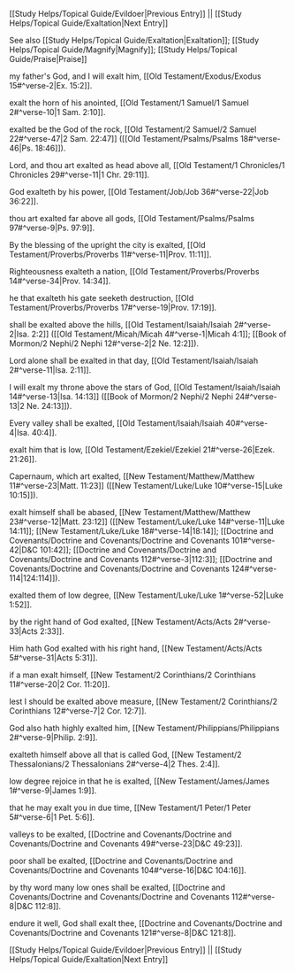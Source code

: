 [[Study Helps/Topical Guide/Evildoer|Previous Entry]]  ||  [[Study Helps/Topical Guide/Exaltation|Next Entry]]

 See also [[Study Helps/Topical Guide/Exaltation|Exaltation]]; [[Study Helps/Topical Guide/Magnify|Magnify]]; [[Study Helps/Topical Guide/Praise|Praise]]

 my father's God, and I will exalt him, [[Old Testament/Exodus/Exodus 15#^verse-2|Ex. 15:2]].

 exalt the horn of his anointed, [[Old Testament/1 Samuel/1 Samuel 2#^verse-10|1 Sam. 2:10]].

 exalted be the God of the rock, [[Old Testament/2 Samuel/2 Samuel 22#^verse-47|2 Sam. 22:47]] ([[Old Testament/Psalms/Psalms 18#^verse-46|Ps. 18:46]]).

 Lord, and thou art exalted as head above all, [[Old Testament/1 Chronicles/1 Chronicles 29#^verse-11|1 Chr. 29:11]].

 God exalteth by his power, [[Old Testament/Job/Job 36#^verse-22|Job 36:22]].

 thou art exalted far above all gods, [[Old Testament/Psalms/Psalms 97#^verse-9|Ps. 97:9]].

 By the blessing of the upright the city is exalted, [[Old Testament/Proverbs/Proverbs 11#^verse-11|Prov. 11:11]].

 Righteousness exalteth a nation, [[Old Testament/Proverbs/Proverbs 14#^verse-34|Prov. 14:34]].

 he that exalteth his gate seeketh destruction, [[Old Testament/Proverbs/Proverbs 17#^verse-19|Prov. 17:19]].

 shall be exalted above the hills, [[Old Testament/Isaiah/Isaiah 2#^verse-2|Isa. 2:2]] ([[Old Testament/Micah/Micah 4#^verse-1|Micah 4:1]]; [[Book of Mormon/2 Nephi/2 Nephi 12#^verse-2|2 Ne. 12:2]]).

 Lord alone shall be exalted in that day, [[Old Testament/Isaiah/Isaiah 2#^verse-11|Isa. 2:11]].

 I will exalt my throne above the stars of God, [[Old Testament/Isaiah/Isaiah 14#^verse-13|Isa. 14:13]] ([[Book of Mormon/2 Nephi/2 Nephi 24#^verse-13|2 Ne. 24:13]]).

 Every valley shall be exalted, [[Old Testament/Isaiah/Isaiah 40#^verse-4|Isa. 40:4]].

 exalt him that is low, [[Old Testament/Ezekiel/Ezekiel 21#^verse-26|Ezek. 21:26]].

 Capernaum, which art exalted, [[New Testament/Matthew/Matthew 11#^verse-23|Matt. 11:23]] ([[New Testament/Luke/Luke 10#^verse-15|Luke 10:15]]).

 exalt himself shall be abased, [[New Testament/Matthew/Matthew 23#^verse-12|Matt. 23:12]] ([[New Testament/Luke/Luke 14#^verse-11|Luke 14:11]]; [[New Testament/Luke/Luke 18#^verse-14|18:14]]; [[Doctrine and Covenants/Doctrine and Covenants/Doctrine and Covenants 101#^verse-42|D&C 101:42]]; [[Doctrine and Covenants/Doctrine and Covenants/Doctrine and Covenants 112#^verse-3|112:3]]; [[Doctrine and Covenants/Doctrine and Covenants/Doctrine and Covenants 124#^verse-114|124:114]]).

 exalted them of low degree, [[New Testament/Luke/Luke 1#^verse-52|Luke 1:52]].

 by the right hand of God exalted, [[New Testament/Acts/Acts 2#^verse-33|Acts 2:33]].

 Him hath God exalted with his right hand, [[New Testament/Acts/Acts 5#^verse-31|Acts 5:31]].

 if a man exalt himself, [[New Testament/2 Corinthians/2 Corinthians 11#^verse-20|2 Cor. 11:20]].

 lest I should be exalted above measure, [[New Testament/2 Corinthians/2 Corinthians 12#^verse-7|2 Cor. 12:7]].

 God also hath highly exalted him, [[New Testament/Philippians/Philippians 2#^verse-9|Philip. 2:9]].

 exalteth himself above all that is called God, [[New Testament/2 Thessalonians/2 Thessalonians 2#^verse-4|2 Thes. 2:4]].

 low degree rejoice in that he is exalted, [[New Testament/James/James 1#^verse-9|James 1:9]].

 that he may exalt you in due time, [[New Testament/1 Peter/1 Peter 5#^verse-6|1 Pet. 5:6]].

 valleys to be exalted, [[Doctrine and Covenants/Doctrine and Covenants/Doctrine and Covenants 49#^verse-23|D&C 49:23]].

 poor shall be exalted, [[Doctrine and Covenants/Doctrine and Covenants/Doctrine and Covenants 104#^verse-16|D&C 104:16]].

 by thy word many low ones shall be exalted, [[Doctrine and Covenants/Doctrine and Covenants/Doctrine and Covenants 112#^verse-8|D&C 112:8]].

 endure it well, God shall exalt thee, [[Doctrine and Covenants/Doctrine and Covenants/Doctrine and Covenants 121#^verse-8|D&C 121:8]].

[[Study Helps/Topical Guide/Evildoer|Previous Entry]]  ||  [[Study Helps/Topical Guide/Exaltation|Next Entry]]